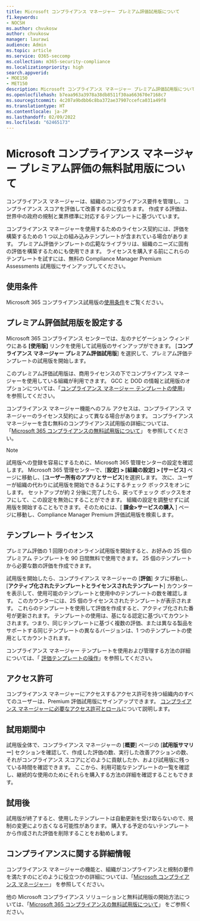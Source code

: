 ```yaml
---
title: Microsoft コンプライアンス マネージャー プレミアム評価試用版について
f1.keywords:
- NOCSH
ms.author: chvukosw
author: chvukosw
manager: laurawi
audience: Admin
ms.topic: article
ms.service: O365-seccomp
ms.collection: m365-security-compliance
ms.localizationpriority: high
search.appverid:
- MOE150
- MET150
description: Microsoft コンプライアンス マネージャー プレミアム評価試用版について。
ms.openlocfilehash: b7eaa963a3978a38db8511f30aa663670e7168c7
ms.sourcegitcommit: 4c207a9bdbb6c8ba372ae37907ccefca031a49f8
ms.translationtype: HT
ms.contentlocale: ja-JP
ms.lasthandoff: 02/09/2022
ms.locfileid: "62465173"
---
```

# <a name="about-the-free-trial-for-microsoft-compliance-manager-premium-assessments"></a>Microsoft コンプライアンス マネージャー プレミアム評価の無料試用版について

コンプライアンス マネージャーは、組織のコンプライアンス要件を管理し、コンプライアンス スコアを評価して改善するのに役立ちます。 作成する評価は、世界中の政府の規制と業界標準に対応するテンプレートに基づいています。  

コンプライアンス マネージャーを使用するためのライセンス契約には、評価を構築するための 1 つ以上の組み込みテンプレートが含まれている場合があります。 プレミアム評価テンプレートの広範なライブラリは、組織のニーズに固有の評価を構築するためにも使用できます。 ライセンスを購入する前にこれらのテンプレートを試すには、無料の Compliance Manager Premium Assessments 試用版にサインアップしてください。

## <a name="terms-and-conditions"></a>使用条件

Microsoft 365 コンプライアンス試用版の[使用条件](terms-conditions.md)をご覧ください。

## <a name="set-up-a-premium-assessment-trial"></a>プレミアム評価試用版を設定する

Microsoft 365 コンプライアンス センターでは、左のナビゲーション ウィンドウにある **[使用版]** リンクを使用して試用版のサインアップができます。 [**コンプライアンス マネージャー プレミアム評価試用版**] を選択して、プレミアム評価テンプレートの試用版を開始します。

このプレミアム評価試用版は、商用ライセンスの下でコンプライアンス マネージャーを使用している組織が利用できます。 GCC と DOD の情報と試用版のオプションについては、「[コンプライアンス マネージャー テンプレートの使用](compliance-manager-templates.md)」 を参照してください。

コンプライアンス マネージャー機能へのフル アクセスは、コンプライアンス マネージャーのライセンス契約によって異なる場合があります。 コンプライアンス マネージャーを含む無料のコンプライアンス試用版の詳細については、「[Microsoft 365 コンプライアンスの無料試用版について](compliance-easy-trials.md)」 を参照してください。

> [!NOTE]
> 試用版への登録を容易にするために、Microsoft 365 管理センターの設定を確認します。 Microsoft 365 管理センターで、[**設定] > [組織の設定] > [サービス]** ページに移動し、[**ユーザー所有のアプリとサービス**]を選択します。 次に、ユーザーが組織の代わりに試用版を開始できるようにするチェック ボックスをオンにします。 セットアップが約 2 分後に完了したら、戻ってチェック ボックスをオフにして、この設定を無効にすることができます。 組織の設定を調整せずに試用版を開始することもできます。そのためには、[ **課金>サービスの購入** ] ページに移動し、Compliance Manager Premium 評価試用版を検索します。

## <a name="template-licensing"></a>テンプレート ライセンス

プレミアム評価の 1 回限りのオンライン試用版を開始すると、お好みの 25 個のプレミアム テンプレートを 90 日間無料で使用できます。 25 個のテンプレートから必要な数の評価を作成できます。

試用版を開始したら、コンプライアンス マネージャーの [**評価**] タブに移動し、[**アクティブ化されたテンプレートとライセンスされたテンプレート**] カウンターを表示して、使用可能のテンプレートと使用中のテンプレートの数を確認します。 このカウンターには、25 個のライセンスされたテンプレートが表示されます。 これらのテンプレートを使用して評価を作成すると、アクティブ化された番号が更新されます。 テンプレートの使用は、基になる認定に基づいてカウントされます。つまり、同じテンプレートに基づく複数の評価、または異なる製品をサポートする同じテンプレートの異なるバージョンは、1 つのテンプレートの使用としてカウントされます。

コンプライアンス マネージャー テンプレートを使用および管理する方法の詳細については、「 [評価テンプレートの操作](compliance-manager-templates.md)」を参照してください。

## <a name="permissions"></a>アクセス許可

コンプライアンス マネージャーにアクセスするアクセス許可を持つ組織内のすべてのユーザーは、Premium 評価試用版にサインアップできます。 [コンプライアンス マネージャーに必要なアクセス許可とロール](compliance-manager-setup.md#set-user-permissions-and-assign-roles)について説明します。

## <a name="during-your-trial"></a>試用期間中

試用版全体で、コンプライアンス マネージャーの [**概要**] ページの [**試用版サマリー**] セクションを確認して、作成した評価の数、実行した改善アクションの数、それがコンプライアンス スコアにどのように貢献したか、および試用版に残っている時間を確認できます。  ここから、利用可能なテンプレートの一覧を確認し、継続的な使用のためにそれらを購入する方法の詳細を確認することもできます。

## <a name="after-the-trial"></a>試用後

試用版が終了すると、使用したテンプレートは自動更新を受け取らないので、規制の変更により古くなる可能性があります。 購入する予定のないテンプレートから作成された評価を削除することをお勧めします。

## <a name="learn-more-about-compliance"></a>コンプライアンスに関する詳細情報

コンプライアンス マネージャーの機能と、組織がコンプライアンスと規制の要件を満たすのにどのように役立つかの詳細については、「[Microsoft コンプライアンス マネージャー](compliance-manager.md)」 を参照してください。  

他の Microsoft コンプライアンス ソリューションと無料試用版の開始方法については、「[Microsoft 365 コンプライアンスの無料試用版について](compliance-easy-trials.md)」 をご参照ください。